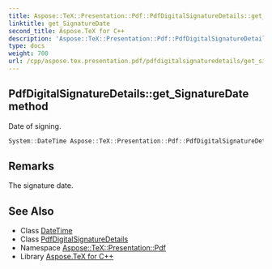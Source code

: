 ```yaml
---
title: Aspose::TeX::Presentation::Pdf::PdfDigitalSignatureDetails::get_SignatureDate method
linktitle: get_SignatureDate
second_title: Aspose.TeX for C++
description: 'Aspose::TeX::Presentation::Pdf::PdfDigitalSignatureDetails::get_SignatureDate method. Date of signing in C++.'
type: docs
weight: 700
url: /cpp/aspose.tex.presentation.pdf/pdfdigitalsignaturedetails/get_signaturedate/
---
```

## PdfDigitalSignatureDetails::get_SignatureDate method


Date of signing.

```cpp
System::DateTime Aspose::TeX::Presentation::Pdf::PdfDigitalSignatureDetails::get_SignatureDate() const
```

## Remarks


The signature date. 
## See Also

* Class [DateTime](../../../system/datetime/)
* Class [PdfDigitalSignatureDetails](../)
* Namespace [Aspose::TeX::Presentation::Pdf](../../)
* Library [Aspose.TeX for C++](../../../)
